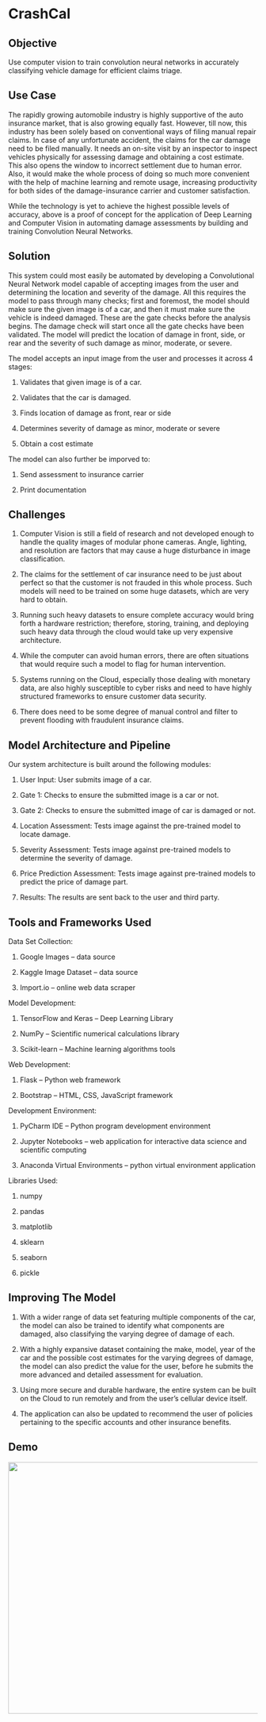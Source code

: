 # CrashCal

## Objective

Use computer vision to train convolution neural networks in accurately classifying vehicle damage for efficient claims triage.

## Use Case

The rapidly growing automobile industry is highly supportive of the auto insurance market, that is also growing equally fast. However, till now, this industry has been solely based on conventional ways of filing manual repair claims. In case of any unfortunate accident, the claims for the car damage need to be filed manually. It needs an on-site visit by an inspector to inspect vehicles physically for assessing damage and obtaining a cost estimate. This also opens the window to incorrect settlement due to human error. Also, it would make the whole process of doing so much more convenient with the help of machine learning and remote usage, increasing productivity for both sides of the damage-insurance carrier and customer satisfaction.

While the technology is yet to achieve the highest possible levels of accuracy, above is a proof of concept for the application of Deep Learning and Computer Vision in automating damage assessments by building and training Convolution Neural Networks.

## Solution

This system could most easily be automated by developing a Convolutional Neural Network model capable of accepting images from the user and determining the location and severity of the damage. All this requires the model to pass through many checks; first and foremost, the model should make sure the given image is of a car, and then it must make sure the vehicle is indeed damaged. These are the gate checks before the analysis begins. The damage check will start once all the gate checks have been validated. The model will predict the location of damage in front, side, or rear and the severity of such damage as minor, moderate, or severe.

The model accepts an input image from the user and processes it across 4 stages:

1. Validates that given image is of a car.

2. Validates that the car is damaged.

3. Finds location of damage as front, rear or side

4. Determines severity of damage as minor, moderate or severe

5. Obtain a cost estimate

The model can also further be imporved to:

1. Send assessment to insurance carrier

2. Print documentation

## Challenges

1. Computer Vision is still a field of research and not developed enough to handle the quality images of modular phone cameras. Angle, lighting, and resolution are factors that may cause a huge disturbance in image classification.

2. The claims for the settlement of car insurance need to be just about perfect so that the customer is not frauded in this whole process. Such models will need to be trained on some huge datasets, which are very hard to obtain.

3. Running such heavy datasets to ensure complete accuracy would bring forth a hardware restriction; therefore, storing, training, and deploying such heavy data through the cloud would take up very expensive architecture.

4. While the computer can avoid human errors, there are often situations that would require such a model to flag for human intervention.

5. Systems running on the Cloud, especially those dealing with monetary data, are also highly susceptible to cyber risks and need to have highly structured frameworks to ensure customer data security.

6. There does need to be some degree of manual control and filter to prevent flooding with fraudulent insurance claims.

## Model Architecture and Pipeline

Our system architecture is built around the following modules:

1. User Input: User submits image of a car.

2. Gate 1: Checks to ensure the submitted image is a car or not.

3. Gate 2: Checks to ensure the submitted image of car is damaged or not.

4. Location Assessment: Tests image against the pre-trained model to locate damage.

5. Severity Assessment: Tests image against pre-trained models to determine the severity of damage.

6. Price Prediction Assessment: Tests image against pre-trained models to predict the price of damage part.

7. Results: The results are sent back to the user and third party.

## Tools and Frameworks Used

Data Set Collection:

1. Google Images – data source

2. Kaggle Image Dataset – data source

3. Import.io – online web data scraper

Model Development:

1. TensorFlow and Keras – Deep Learning Library

2. NumPy – Scientific numerical calculations library

3. Scikit-learn – Machine learning algorithms tools

Web Development:

1. Flask – Python web framework

2. Bootstrap – HTML, CSS, JavaScript framework

Development Environment:

1. PyCharm IDE – Python program development environment

2. Jupyter Notebooks – web application for interactive data science and scientific computing

3. Anaconda Virtual Environments – python virtual environment application

Libraries Used:

1. numpy

2. pandas

3. matplotlib

4. sklearn

5. seaborn

6. pickle

## Improving The Model

1. With a wider range of data set featuring multiple components of the car, the model can also be trained to identify what components are damaged, also classifying the varying degree of damage of each.

2. With a highly expansive dataset containing the make, model, year of the car and the possible cost estimates for the varying degrees of damage, the model can also predict the value for the user, before he submits the more advanced and detailed assessment for evaluation.

3. Using more secure and durable hardware, the entire system can be built on the Cloud to run remotely and from the user’s cellular device itself.

4. The application can also be updated to recommend the user of policies pertaining to the specific accounts and other insurance benefits.

## Demo

<img src="/CrashCal_demo.mp4" width ="900" height ="507"/>
